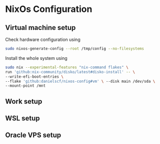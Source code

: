 # NixOs Configuration

## Virtual machine setup

Check hardware configuration using

```sh
sudo nixos-generate-config --root /tmp/config --no-filesystems
```

Install the whole system using

```sh
sudo nix --experimental-features "nix-command flakes" \
run 'github:nix-community/disko/latest#disko-install' -- \
--write-efi-boot-entries \
--flake 'github:danielscf/nixos-config#vm' \ --disk main /dev/sda \
--mount-point /mnt 
```

## Work setup

## WSL setup

## Oracle VPS setup

